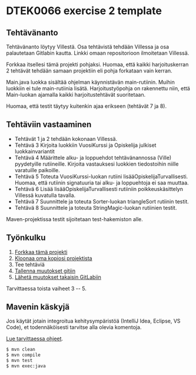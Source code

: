 # DTEK0066 exercise 2 template

## Tehtävänanto

Tehtävänanto löytyy Villestä. Osa tehtävistä tehdään Villessa ja osa palautetaan Gitlabin kautta. Linkki omaan repositorioon ilmoitetaan Villessä. 

Forkkaa itsellesi tämä projekti pohjaksi. Huomaa, että kaikki harjoituskerran 2 tehtävät tehdään samaan projektiin eli pohja forkataan vain kerran.

Main.java luokka sisältää ohjelman käynnistävän main-rutiinin. Muihin luokkiin ei tule main-rutiinia lisätä. Harjoitustyöpohja on rakennettu niin, 
että Main-luokan ajamalla kaikki harjoitustehtävät suoritetaan. 

Huomaa, että testit täytyy kuitenkin ajaa erikseen (tehtävät 7 ja 8). 

## Tehtäviin vastaaminen

- Tehtävät 1 ja 2 tehdään kokonaan Villessä.
- Tehtävä 3 Kirjoita luokkiin VuosiKurssi ja Opiskelija julkiset luokkainvariantit 
- Tehtävä 4 Määrittele alku- ja loppuehdot tehtävänannossa (Ville) pyydetyille rutiineille. Kirjoita vastauksesi luokkien tiedostoihin niille varatuille paikoille.
- Tehtävä 5 Toteuta VuosiKurssi-luokan rutiini lisääOpiskelijaTurvallisesti. Huomaa, että rutiinin signatuuria tai alku- ja loppuehtoja ei saa muuttaa.
- Tehtävä 6 Lisää lisääOpiskelijaTurvallisesti rutiiniin poikkeuskäsittelyn Villessä kuvatulla tavalla.
- Tehtävä 7 Suunnittele ja toteuta Sorter-luokan triangleSort rutiinin testit.
- Tehtävä 8 Suunnittele ja toteuta StringMagic-luokan rutiinien testit.

Maven-projektissa testit sijoitetaan test-hakemiston alle. 

## Työnkulku

1. [Forkkaa tämä projekti](https://tech.utugit.fi/soft/tools/lectures/dtek2074/2023-fi/git/gitlab/#gitlab-projektin-forkkaus)
2. [Kloonaa oma kopiosi projektista](https://tech.utugit.fi/soft/tools/lectures/dtek2074/2023-fi/git/gitlab/#gitlab-projektin-haku-paikalliseksi)
3. Tee tehtäviä
4. [Tallenna muutokset gitiin](https://tech.utugit.fi/soft/tools/lectures/dtek2074/2023-fi/git/usage/#ty%C3%B6kopion-ja-indeksin-k%C3%A4sittely)
5. [Lähetä muutokset takaisin GitLabiin](https://tech.utugit.fi/soft/tools/lectures/dtek2074/2023-fi/git/gitlab/#paikallisen-muutoksen-l%C3%A4hett%C3%A4minen-gitlabiin)

Tarvittaessa toista vaiheet 3 -- 5.

## Mavenin käskyjä

Jos käytät jotain integroitua kehitysympäristöä (IntelliJ Idea, Eclipse, VS Code), et todennäköisesti tarvitse alla olevia komentoja. 

[Lue tarvittaessa ohjeet](https://tech.utugit.fi/soft/tools/lectures/dtek2074/2023-fi/build/basic/).

```bash
$ mvn clean
$ mvn compile
$ mvn test
$ mvn exec:java
```
